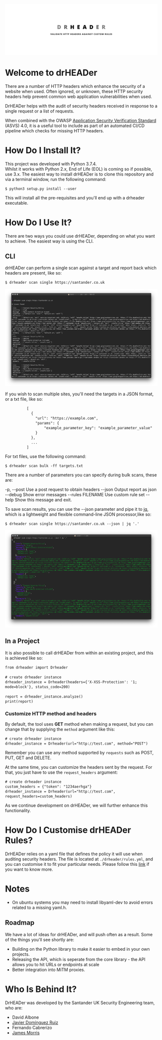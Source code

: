 ![drHEADer](assets/img/hero.png)

# Welcome to drHEADer

There are a number of HTTP headers which enhance the security of a website when used. Often ignored, or unknown, these HTTP security headers help prevent common web application vulnerabilities when used. 

DrHEADer helps with the audit of security headers received in response to a single request or a list of requests. 

When combined with the OWASP [Application Security Verification Standard](https://github.com/OWASP/ASVS/blob/master/4.0/en/0x22-V14-Config.md) (ASVS) 4.0, it is a useful tool to include as part of an automated CI/CD pipeline which checks for missing HTTP headers. 

# How Do I Install It?

This project was developed with Python 3.7.4.  
Whilst it works with Python 2.x, End of Life (EOL) is coming so if possible, use 3.x. The easiest way to install drHEADer is to clone this repository and via a terminal window, run the following command:


``` console
$ python3 setup.py install --user
```
This will install all the pre-requisites and you'll end up with a drheader executable.


# How Do I Use It?

There are two ways you could use drHEADer, depending on what you want to achieve. The easiest way is using the CLI.

## CLI

drHEADer can perform a single scan against a target and report back which headers are present, like so:

``` console
$ drheader scan single https://santander.co.uk
```
![singlescan](assets/img/drheaderscansingle.png)

If you wish to scan multiple sites, you'll need the targets in a JSON format, or a txt file, like so:

``` 
          [
            {
              "url": "https://example.com",
              "params": {
                  "example_parameter_key": "example_parameter_value"
              }
            },
            ...
          ]
```

For txt files, use the following command:

``` console
$ drheader scan bulk -ff targets.txt
```

There are a number of parameters you can specify during bulk scans, these are:

  -p, --post                     Use a post request to obtain headers
  --json                         Output report as json
  --debug                        Show error messages
  --rules FILENAME               Use custom rule set
  --help                         Show this message and exit.

To save scan results, you can use the --json parameter and pipe it to [jq](https://stedolan.github.io/jq/), which is a lightweight and flexible command-line JSON processor,like so:

``` console
$ drheader scan single https://santander.co.uk --json | jq '.'
```
![singlescan](assets/img/drheaderscansinglejson.png)

## In a Project

It is also possible to call drHEADer from within an existing project, and this is achieved like so:
    
    from drheader import Drheader
    
    # create drheader instance
    drheader_instance = Drheader(headers={'X-XSS-Protection': '1; mode=block'}, status_code=200)
    
    report = drheader_instance.analyze()
    print(report)

### Customize HTTP method and headers

By default, the tool uses **GET** method when making a request, but you can change that by supplying the ```method``` argument like this:

    # create drheader instance
    drheader_instance = Drheader(url="http://test.com", method="POST")

Remember you can use any method supported by ```requests``` such as POST, PUT, GET and DELETE.

At the same time, you can customize the headers sent by the request. For that, you just have to use the ```request_headers``` argument:

    # create drheader instance
    custom_headers = {"token": "1234aerhga"}
    drheader_instance = Drheader(url="http://test.com", request_headers=custom_headers)

As we continue development on drHEADer, we will further enhance this functionality. 

# How Do I Customise drHEADer Rules?

DrHEADer relies on a yaml file that defines the policy it will use when auditing security headers. The file is located at `./drheader/rules.yml`, and you can customise it to fit your particular needs. Please follow this [link](RULES.md) if you want to know more.  

# Notes

* On ubuntu systems you may need to install libyaml-dev to avoid errors related to a missing yaml.h.

## Roadmap

We have a lot of ideas for drHEADer, and will push often as a result. Some of the things you'll see shortly are:

* Building on the Python library to make it easier to embed in your own projects. 
* Releasing the API, which is seperate from the core library - the API allows you to hit URLs or endpoints at scale
* Better integration into MiTM proxies. 

# Who Is Behind It?

DrHEADer was developed by the Santander UK Security Engineering team, who are:

* David Albone
* [Javier Domínguez Ruiz](https://github.com/javixeneize)
* Fernando Cabrerizo
* [James Morris](https://github.com/actuallyjamez)

